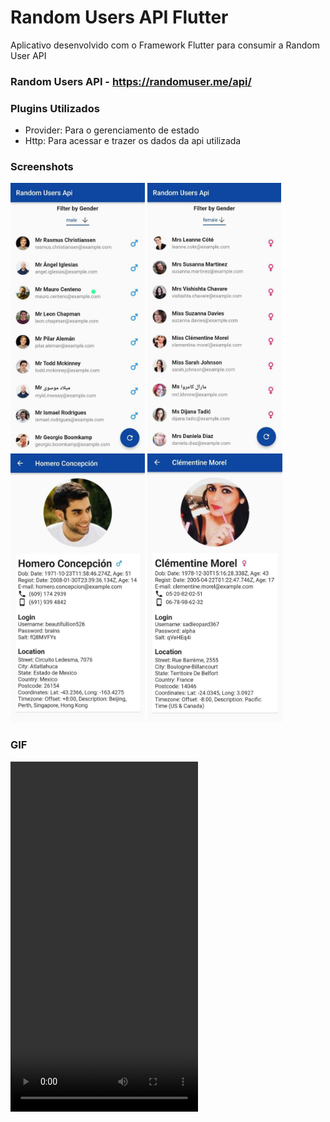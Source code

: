 # Random Users API Flutter

Aplicativo desenvolvido com o Framework Flutter para consumir a Random User API  


### Random Users API - https://randomuser.me/api/

### Plugins Utilizados
- Provider: Para o gerenciamento de estado
- Http: Para acessar e trazer os dados da api utilizada


### Screenshots

<img src="https://github.com/DanylloNascimento/random-userapi_flutter/blob/main/assets/users%20male.jpg" height="430em"> <img src="https://github.com/DanylloNascimento/random-userapi_flutter/blob/main/assets/users%20female.jpg"  height="430em"> <img src="https://github.com/DanylloNascimento/random-userapi_flutter/blob/main/assets/userview%20male.jpg" height="430em"> <img src="https://github.com/DanylloNascimento/random-userapi_flutter/blob/main/assets/userview%20female.jpg" height="430em">

### GIF
<video src="https://github.com/DanylloNascimento/random-userapi_flutter/blob/main/assets/gif.mp4" height="560em" width="300" />